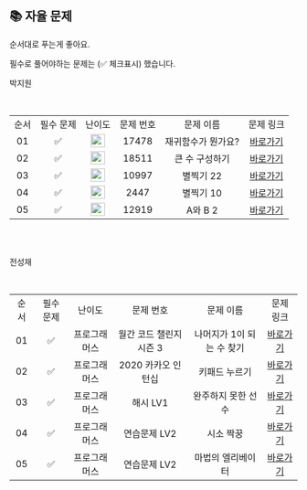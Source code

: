 ## 📚 자율 문제

순서대로 푸는게 좋아요.

필수로 풀어야하는 문제는 (✅ 체크표시) 했습니다.



박지원 

<br/>
<table>
  <tr>
    <td align="center">순서</td>
    <td align="center">필수 문제</td>
    <td align="center">난이도</td>
    <td align="center">문제 번호</td>
    <td align="center">문제 이름</td>
    <td align="center">문제 링크</td>
  </tr>
  <tr>
    <td align="center">01</td>
    <td align="center">✅</td>
    <td align="center"><img height="23px" width="25px" src="https://d2gd6pc034wcta.cloudfront.net/tier/6.svg"></td>
    <td align="center">17478</td>
    <td align="center">재귀함수가 뭔가요?</td>
    <td align="center"><a href="https://school.programmers.co.kr/learn/courses/30/lessons/17478">바로가기</a></td>
  </tr>
  <tr>
    <td align="center">02</td>
    <td align="center">✅</td>
    <td align="center"><img height="23px" width="25px" src="https://d2gd6pc034wcta.cloudfront.net/tier/6.svg"></td>
    <td align="center">18511</td>
    <td align="center">큰 수 구성하기</td>
    <td align="center"><a href="https://school.programmers.co.kr/learn/courses/30/lessons/18511">바로가기</a></td>
  </tr>
  <tr>
    <td align="center">03</td>
    <td align="center">✅</td>
    <td align="center"><img height="23px" width="25px" src="https://d2gd6pc034wcta.cloudfront.net/tier/9.svg"></td>
    <td align="center">10997</td>
    <td align="center">별찍기 22</td>
    <td align="center"><a href="https://www.acmicpc.net/problem/10997">바로가기</a></td>
  </tr>
  <tr>
    <td align="center">04</td>
    <td align="center">✅</td>
    <td align="center"><img height="23px" width="25px" src="https://d2gd6pc034wcta.cloudfront.net/tier/11.svg"></td>
    <td align="center">2447</td>
    <td align="center">별찍기 10</td>
    <td align="center"><a href="https://www.acmicpc.net/problem/2447">바로가기</a></td>
  </tr>
  <tr>
    <td align="center">05</td>
    <td align="center">✅</td>
    <td align="center"><img height="23px" width="25px" src="https://d2gd6pc034wcta.cloudfront.net/tier/11.svg"></td>
    <td align="center">12919</td>
    <td align="center">A와 B 2</td>
    <td align="center"><a href="https://www.acmicpc.net/problem/12919">바로가기</a></td>
  </tr>
</table>
<br/><br/>




전성재 

<br/>
<table>
  <tr>
    <td align="center">순서</td>
    <td align="center">필수 문제</td>
    <td align="center">난이도</td>
    <td align="center">문제 번호</td>
    <td align="center">문제 이름</td>
    <td align="center">문제 링크</td>
  </tr>
  <tr>
    <td align="center">01</td>
    <td align="center">✅</td>
    <td align="center">프로그래머스</td>
    <td align="center">월간 코드 챌린지 시즌 3</td>
    <td align="center">나머지가 1이 되는 수 찾기</td>
    <td align="center"><a href="https://school.programmers.co.kr/learn/courses/30/lessons/87389">바로가기</a></td>
  </tr>
  <tr>
    <td align="center">02</td>
    <td align="center">✅</td>
    <td align="center">프로그래머스</td>
    <td align="center">2020 카카오 인턴십</td>
    <td align="center">키패드 누르기</td>
    <td align="center"><a href="https://school.programmers.co.kr/learn/courses/30/lessons/67256">바로가기</a></td>
  </tr>
  <tr>
    <td align="center">03</td>
    <td align="center">✅</td>
    <td align="center">프로그래머스</td>
    <td align="center">해시 LV1</td>
    <td align="center">완주하지 못한 선수</td>
    <td align="center"><a href="https://school.programmers.co.kr/learn/courses/30/lessons/42576">바로가기</a></td>
  </tr>
  <tr>
    <td align="center">04</td>
    <td align="center">✅</td>
    <td align="center">프로그래머스</td>
    <td align="center">연습문제 LV2</td>
    <td align="center">시소 짝꿍</td>
    <td align="center"><a href="https://school.programmers.co.kr/learn/courses/30/lessons/152996">바로가기</a></td>
  </tr>
  <tr>
    <td align="center">05</td>
    <td align="center">✅</td>
    <td align="center">프로그래머스</td>
    <td align="center">연습문제 LV2</td>
    <td align="center">마법의 엘리베이터</td>
    <td align="center"><a href="https://school.programmers.co.kr/learn/courses/30/lessons/148653">바로가기</a></td>
  </tr>
</table>
<br/><br/>
